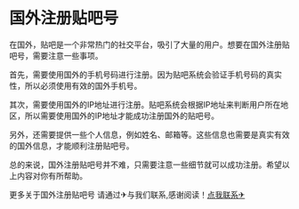 # 国外注册贴吧号

在国外，贴吧是一个非常热门的社交平台，吸引了大量的用户。想要在国外注册贴吧号，需要注意一些事项。

首先，需要使用国外的手机号码进行注册。因为贴吧系统会验证手机号码的真实性，所以必须使用有效的国外手机号。

其次，需要使用国外的IP地址进行注册。贴吧系统会根据IP地址来判断用户所在地区，所以需要使用国外的IP地址才能成功注册国外的贴吧号。

另外，还需要提供一些个人信息，例如姓名、邮箱等。这些信息也需要是真实有效的国外信息，才能顺利注册贴吧号。

总的来说，国外注册贴吧号并不难，只需要注意一些细节就可以成功注册。希望以上内容对你有所帮助。

更多关于国外注册贴吧号 请通过✈与我们联系,感谢阅读！[点我联系✈](https://in.G208.com)